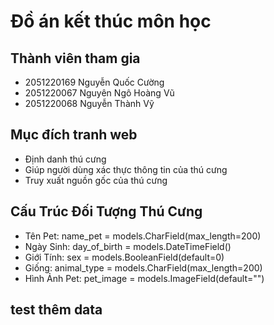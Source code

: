 # Đồ án kết thúc môn học
## Thành viên tham gia
- 2051220169 Nguyễn Quốc Cường
- 2051220067 Nguyên Ngô Hoàng Vũ
- 2051220068 Nguyễn Thành Vỹ
## Mục đích tranh web
- Định danh thú cưng
- Giúp người dùng xác thực thông tin của thú cưng
- Truy xuất nguồn gốc của thú cưng
## Cấu Trúc Đối Tượng Thú Cưng
- Tên Pet: name_pet = models.CharField(max_length=200) 
- Ngày Sinh: day_of_birth = models.DateTimeField()
- Giới Tính: sex = models.BooleanField(default=0)
- Giống: animal_type = models.CharField(max_length=200)
- Hình Ảnh Pet: pet_image = models.ImageField(default="")
## test thêm data 
